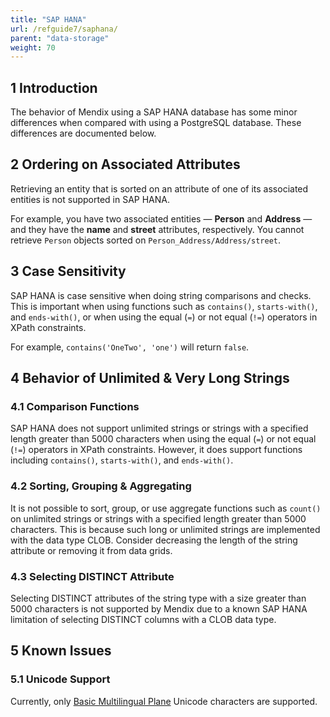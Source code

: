 ```yaml
---
title: "SAP HANA"
url: /refguide7/saphana/
parent: "data-storage"
weight: 70
---
```


## 1 Introduction

The behavior of Mendix using a SAP HANA  database has some minor differences when compared with using a PostgreSQL database. These differences are documented below.

## 2 Ordering on Associated Attributes

Retrieving an entity that is sorted on an attribute of one of its associated entities is not supported in SAP HANA.

For example, you have two associated entities — **Person** and **Address** — and they have the **name** and **street** attributes, respectively. You cannot retrieve `Person` objects sorted on `Person_Address/Address/street`. 

## 3 Case Sensitivity

SAP HANA is case sensitive when doing string comparisons and checks. This is important when using functions such as `contains()`, `starts-with()`, and `ends-with()`, or when using the equal (`=`) or not equal (`!=`) operators in XPath constraints.

For example, `contains('OneTwo', 'one')` will return `false`.

## 4 Behavior of Unlimited & Very Long Strings

### 4.1 Comparison Functions

SAP HANA does not support unlimited strings or strings with a specified length greater than 5000 characters when using the equal (`=`) or not equal (`!=`) operators in XPath constraints. However, it does support functions including `contains()`, `starts-with()`, and `ends-with()`.

### 4.2 Sorting, Grouping & Aggregating

It is not possible to sort, group, or use aggregate functions such as `count()` on unlimited strings or strings with a specified length greater than 5000 characters. This is because such long or unlimited strings are implemented with the data type CLOB. Consider decreasing the length of the string attribute or removing it from data grids.  

### 4.3 Selecting DISTINCT Attribute

Selecting DISTINCT attributes of the string type with a size greater than 5000 characters is not supported by Mendix due to a known SAP HANA limitation of selecting DISTINCT columns with a CLOB data type.
 
## 5 Known Issues

### 5.1 Unicode Support

Currently, only [Basic Multilingual Plane](https://en.wikipedia.org/wiki/Plane_(Unicode)#Basic_Multilingual_Plane) Unicode characters are supported.
